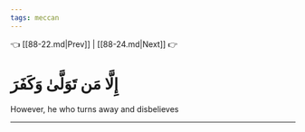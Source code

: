 ```yaml
---
tags: meccan
---
```


👈 [[88-22.md|Prev]] | [[88-24.md|Next]] 👉

# إِلَّا مَن تَوَلَّىٰ وَكَفَرَ

However, he who turns away and disbelieves

---

